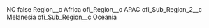 <?xml version="1.0" encoding="UTF-8"?>
<CustomMetadata xmlns="http://soap.sforce.com/2006/04/metadata" xmlns:xsi="http://www.w3.org/2001/XMLSchema-instance" xmlns:xsd="http://www.w3.org/2001/XMLSchema">
    <label>NC</label>
    <protected>false</protected>
    <values>
        <field>Region__c</field>
        <value xsi:type="xsd:string">Africa</value>
    </values>
    <values>
        <field>ofi_Region__c</field>
        <value xsi:type="xsd:string">APAC</value>
    </values>
    <values>
        <field>ofi_Sub_Region_2__c</field>
        <value xsi:type="xsd:string">Melanesia</value>
    </values>
    <values>
        <field>ofi_Sub_Region__c</field>
        <value xsi:type="xsd:string">Oceania</value>
    </values>
</CustomMetadata>
